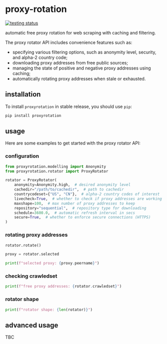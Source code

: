 # proxy-rotation

[![testing status](https://github.com/DiTo97/proxy-rotation/actions/workflows/testing.yaml/badge.svg?branch=contrib&event=pull_request)](https://github.com/DiTo97/proxy-rotation/actions/workflows/testing.yaml)

automatic free proxy rotation for web scraping with caching and filtering.

The proxy rotator API includes convenience features such as:
- specifying various filtering options, such as anonymity level, security, and alpha-2 country code;
- downloading proxy addresses from free public sources;
- managing the state of positive and negative proxy addresses using caching;
- automatically rotating proxy addresses when stale or exhausted.

## installation

To install `proxyrotation` in stable release, you should use `pip`:

```bash
pip install proxyrotation
```

## usage

Here are some examples to get started with the proxy rotator API:

### configuration

```python
from proxyrotation.modelling import Anonymity
from proxyrotation.rotator import ProxyRotator

rotator = ProxyRotator(
    anonymity=Anonymity.high,  # desired anonymity level
    cachedir="/path/to/cachedir",  # path to cachedir
    countrycodeset={"US", "CN"},  # alpha-2 country codes of interest
    livecheck=True,  # whether to check if proxy addresses are working while fetching
    maxshape=100,  # max number of proxy addresses to keep
    repository="sequential",  # repository type for downloading
    schedule=3600.0,  # automatic refresh interval in secs
    secure=True,  # whether to enforce secure connections (HTTPS)
)
```

### rotating proxy addresses

```python
rotator.rotate()

proxy = rotator.selected

print(f"selected proxy: {proxy.peername}")
```

### checking crawledset

```python
print(f"free proxy addresses: {rotator.crawledset}")
```

### rotator shape

```python
print(f"rotator shape: {len(rotator)}")
```

## advanced usage

TBC